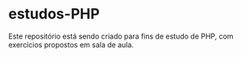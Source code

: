 # estudos-PHP
Este repositório está sendo criado para fins de estudo de PHP, com exercícios propostos em sala de aula.
